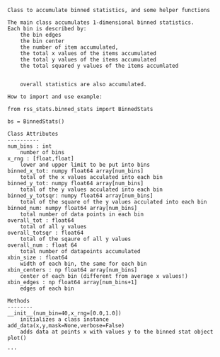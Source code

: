 
    Class to accumulate binned statistics, and some helper functions

    The main class accumulates 1-dimensional binned statistics.   
    Each bin is described by:   
        the bin edges
        the bin center
        the number of item accumulated,
        the total x values of the items accumulated
        the total y values of the items accumulated
        the total squared y values of the items accumlated
    

        overall statistics are also accumulated.

    How to import and use example:

    from rss_stats.binned_stats import BinnedStats

    bs = BinnedStats()

    Class Attributes
    ----------
    num_bins : int
        number of bins
    x_rng : [float,float]
        lower and upper limit to be put into bins
    binned_x_tot: numpy float64 array[num_bins]
        total of the x values acculated into each bin
    binned_y_tot: numpy float64 array[num_bins]
        total of the y values acculated into each bin
    binned_y_totsqr: numpy float64 array[num_bins]
        total of the square of the y values acculated into each bin
    binned_num: numpy float64 array[num_bins]
        total number of data points in each bin
    overall_tot : float64
        total of all y values
    overall_totsqr : float64
        total of the sqaure of all y values
    overall_num : float 64
        total number of datapoints accumulated
    xbin_size : float64
        width of each bin, the same for each bin
    xbin_centers : np float64 array[num_bins]
        center of each bin (different from average x values!)
    xbin_edges : np float64 array[num_bins+1]
        edges of each bin

    Methods
    --------
    __init__(num_bin=40,x_rng=[0.0,1.0])
        initializes a class instance
    add_data(x,y,mask=None,verbose=False)
        adds data at points x with values y to the binned stat object
    plot()

    '''